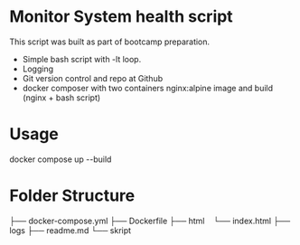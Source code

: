 # Monitor System health script

This script was built as part of bootcamp preparation.

 - Simple bash script with -lt loop.
 - Logging
 - Git version control and repo at Github
 - docker composer with two containers nginx:alpine image and build (nginx + bash script)

# Usage
   docker compose up --build

# Folder Structure
├── docker-compose.yml
├── Dockerfile
├── html
    └── index.html
├── logs
├── readme.md
└── skript
